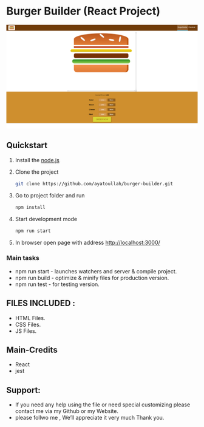 # Burger Builder (React Project)

![Preview Img](screencapture.png)


## Quickstart

1. Install the [node.js](https://nodejs.org/en/)
2. Clone the project

    ```bash
    git clone https://github.com/ayatoullah/burger-builder.git
    ```

3. Go to project folder and run

    ```bash
    npm install
    ```

4. Start development mode

    ```bash
    npm run start
    ```

5. In browser open page with address [http://localhost:3000/](http://localhost:3000/)

### Main tasks

- npm run start -  launches watchers and server & compile project.
- npm run build - optimize & minify files for production version.
- npm run test - for testing version.


## FILES INCLUDED :

- HTML Files.
- CSS Files.
- JS Files.

## Main-Credits

- React 
- jest

## Support:

- If you need any help using the file or need special customizing please contact me via my Github or my Website.
- please follwo me , We’ll appreciate it very much Thank you.
